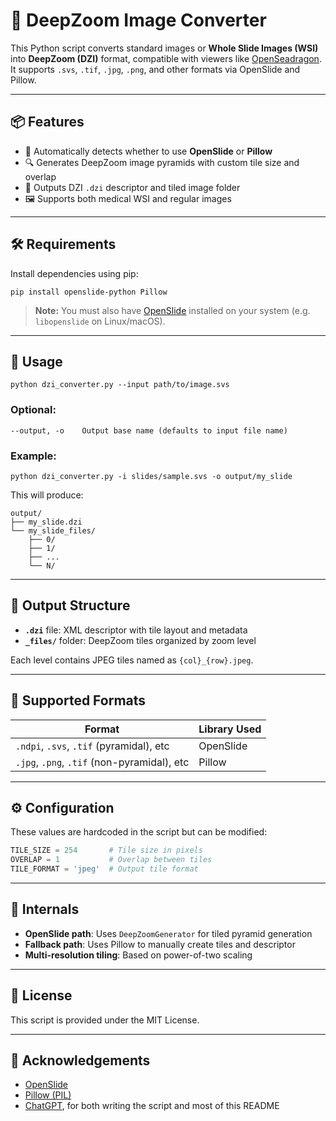 # 🧭 DeepZoom Image Converter

This Python script converts standard images or **Whole Slide Images (WSI)** into **DeepZoom (DZI)** format, compatible with viewers like [OpenSeadragon](https://openseadragon.github.io/). It supports `.svs`, `.tif`, `.jpg`, `.png`, and other formats via OpenSlide and Pillow.

---

## 📦 Features

- 🧠 Automatically detects whether to use **OpenSlide** or **Pillow**
- 🔍 Generates DeepZoom image pyramids with custom tile size and overlap
- 📁 Outputs DZI `.dzi` descriptor and tiled image folder
- 🖼️ Supports both medical WSI and regular images

---

## 🛠 Requirements

Install dependencies using pip:

```
pip install openslide-python Pillow
```

> **Note:** You must also have [OpenSlide](https://openslide.org/download/) installed on your system (e.g. `libopenslide` on Linux/macOS).

---

## 🚀 Usage

```
python dzi_converter.py --input path/to/image.svs
```

### Optional:

```
--output, -o    Output base name (defaults to input file name)
```

### Example:

```
python dzi_converter.py -i slides/sample.svs -o output/my_slide
```

This will produce:

```
output/
├── my_slide.dzi
└── my_slide_files/
    ├── 0/
    ├── 1/
    ├── ...
    └── N/
```

---

## 📂 Output Structure

- **`.dzi`** file: XML descriptor with tile layout and metadata
- **`_files/`** folder: DeepZoom tiles organized by zoom level

Each level contains JPEG tiles named as `{col}_{row}.jpeg`.

---

## 🧪 Supported Formats

| Format              | Library Used |
|---------------------|--------------|
| `.ndpi`, `.svs`, `.tif` (pyramidal), etc | OpenSlide     |
| `.jpg`, `.png`, `.tif` (non-pyramidal), etc | Pillow       |

---

## ⚙️ Configuration

These values are hardcoded in the script but can be modified:

```python
TILE_SIZE = 254       # Tile size in pixels
OVERLAP = 1           # Overlap between tiles
TILE_FORMAT = 'jpeg'  # Output tile format
```

---

## 🧠 Internals

- **OpenSlide path**: Uses `DeepZoomGenerator` for tiled pyramid generation
- **Fallback path**: Uses Pillow to manually create tiles and descriptor
- **Multi-resolution tiling**: Based on power-of-two scaling

---

## 📝 License

This script is provided under the MIT License.

---

## 🙌 Acknowledgements

- [OpenSlide](https://openslide.org/)
- [Pillow (PIL)](https://python-pillow.org/)
- [ChatGPT](https://chatgpt.com/), for both writing the script and most of this README
